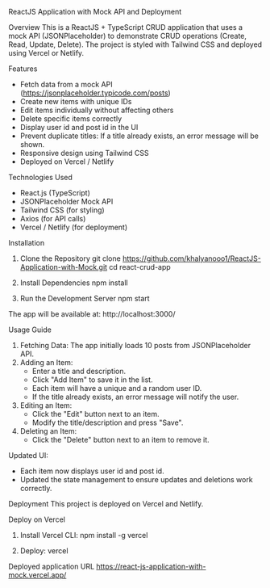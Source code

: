 ReactJS Application with Mock API and Deployment

Overview
This is a ReactJS + TypeScript CRUD application that uses a mock API (JSONPlaceholder) to demonstrate CRUD operations (Create, Read, Update, Delete). The project is styled with Tailwind CSS and deployed using Vercel or Netlify.

Features

- Fetch data from a mock API (https://jsonplaceholder.typicode.com/posts)
- Create new items with unique IDs
- Edit items individually without affecting others
- Delete specific items correctly
- Display user id and post id in the UI
- Prevent duplicate titles: If a title already exists, an error message will be shown.
- Responsive design using Tailwind CSS
- Deployed on Vercel / Netlify

Technologies Used

- React.js (TypeScript)
- JSONPlaceholder Mock API
- Tailwind CSS (for styling)
- Axios (for API calls)
- Vercel / Netlify (for deployment)

Installation

1. Clone the Repository
   git clone https://github.com/khalyanooo1/ReactJS-Application-with-Mock.git
   cd react-crud-app

2. Install Dependencies
   npm install

3. Run the Development Server
   npm start

The app will be available at: http://localhost:3000/

Usage Guide

1. Fetching Data: The app initially loads 10 posts from JSONPlaceholder API.
2. Adding an Item:
   - Enter a title and description.
   - Click "Add Item" to save it in the list.
   - Each item will have a unique and a random user ID.
   - If the title already exists, an error message will notify the user.
3. Editing an Item:
   - Click the "Edit" button next to an item.
   - Modify the title/description and press "Save".
4. Deleting an Item:
   - Click the "Delete" button next to an item to remove it.

Updated UI:

- Each item now displays user id and post id.
- Updated the state management to ensure updates and deletions work correctly.

Deployment
This project is deployed on Vercel and Netlify.

Deploy on Vercel

1. Install Vercel CLI:
   npm install -g vercel

2. Deploy:
   vercel

Deployed application URL
https://react-js-application-with-mock.vercel.app/
